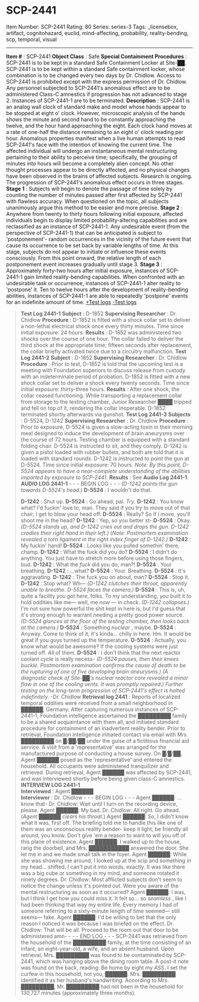# SCP-2441
Item Number: SCP-2441
Rating: 80
Series: series-3
Tags: _licensebox, artifact, cognitohazard, euclid, mind-affecting, probability, reality-bending, scp, temporal, visual

---

**Item #** : SCP-2441
**Object Class** : Safe
**Special Containment Procedures** : SCP-2441 is to be kept in a standard Safe Containment Locker at Site-██.
SCP-2441 is to be kept within a standard Safe containment locker, whose combination is to be changed every two days by Dr. Chidlow. Access to SCP-2441 is prohibited except with the express permission of Dr. Chidlow. Any personnel subjected to SCP-2441's anomalous effect are to be administered Class-C amnestics if progression has not advanced to stage 2. Instances of SCP-2441-1 are to be terminated.
**Description** : SCP-2441 is an analog wall clock of standard make and model whose hands appear to be stopped at eight o' clock. However, microscopic analysis of the hands shows the minute and second hand to be constantly approaching the twelve, and the hour hand approaching the eight. Each clock hand moves at a rate of one-half the distance remaining to an eight o' clock reading per hour.
Anomalous properties manifest when a live human attempts to read SCP-2441's face with the intention of knowing the current time. The affected individual will undergo an instantaneous mental restructuring pertaining to their ability to perceive time; specifically, the grouping of minutes into hours will become a completely alien concept. No other thought processes appear to be directly affected, and no physical changes have been observed in the brains of affected subjects. Research is ongoing.
The progression of SCP-2441's anomalous effect occurs in three stages.
**Stage 1** : Subjects will begin to denote the passage of time solely by counting the number of minutes passed after first affected by SCP-2441 with flawless accuracy. When questioned on the topic, all subjects unanimously argue this method to be easier and more precise.
**Stage 2** : Anywhere from twenty to thirty hours following initial exposure, affected individuals begin to display limited probability-altering capabilities and are reclassified as an instance of SCP-2441-1. Any undesirable event (from the perspective of SCP-2441-1) that can be anticipated is subject to 'postponement'- random occurrences in the vicinity of the future event that cause its occurrence to be set back by variable lengths of time. At this stage, subjects do not appear to initiate or influence these events consciously. From this point onward, the relative length of each postponement event increases gradually until stage 3.
**Stage 3** : Approximately forty-two hours after initial exposure, instances of SCP-2441-1 gain limited reality-bending capabilities. When confronted with an undesirable task or occurrence, instances of SCP-2441-1 alter reality to 'postpone' it. Ten to twelve hours after the development of reality-bending abilities, instances of SCP-2441-1 are able to repeatedly 'postpone' events for an indefinite amount of time.
[+Test logs](javascript:;)
[-Test logs](javascript:;)
> **Test Log 2441-1**
> **Subject** : D-1852
> **Supervising Researcher** : Dr. Chidlow
> **Procedure** : D-1852 is fitted with a shock collar set to deliver a non-lethal electrical shock once every thirty minutes. Time since initial exposure: 24 hours.
> **Results** : D-1852 was administered two shocks over the course of one hour. The collar failed to deliver the third shock at the appropriate time; fifteen seconds after replacement, the collar briefly activated twice due to a circuitry malfunction.
> **Test Log 2441-2**
> **Subject** : D-1852
> **Supervising Researcher** : Dr. Chidlow
> **Procedure** : Prior to test, D-1852 is told that the upcoming test is a meeting with Foundation superiors to discuss release from custody with an indeterminate period of probation. D-1852 is fitted with a new shock collar set to deliver a shock every twenty seconds. Time since initial exposure: thirty-three hours.
> **Results** : After one shock, the collar ceased functioning. While transporting a replacement collar from storage to the testing chamber, Junior Researcher ████ tripped and fell on top of it, rendering the collar inoperable. D-1852 terminated shortly afterwards via gunshot.
> **Test Log 2441-3**
> **Subjects** : D-5524, D-1242
> **Supervising Researcher** : Dr. Chidlow
> **Procedure** : Prior to exposure, D-5524 is given a slow-acting toxin in their morning meal designed to induce the development of brain aneurysms over the course of 72 hours.
> Testing chamber is equipped with a standard folding chair. D-5524 is instructed to sit, and they comply. D-1242 is given a pistol loaded with rubber bullets, and both are told that it is loaded with standard rounds. D-1242 is instructed to point the gun at D-5524. Time since initial exposure: 70 hours. _Note: By this point, D-5524 appears to have a near-complete understanding of the abilities imparted by exposure to SCP-2441._
> **Results** : See **Audio Log 2441-1**.
> **AUDIO LOG 2441-1**
> \- - - BEGIN LOG - - -
> _(D-1242 points the gun towards D-5524's head.)_
> **D-5524** : I wouldn't do that.  
>    
>  **D-1242** : Shut up.
> **D-5524** : Go ahead, pal. _Try_.
> **D-1242** : You know what? I'd fuckin' love to, man. They said if you try to move out of that chair, I get to blow your head off.
> **D-5524** : Really? So if I move, you'll shoot me in the head?
> **D-1242** : Yep, so you better st-
> **D-5524** : Okay.
> _(D-5524 stands up, and D-1242 cries out and drops the gun. D-1242 cradles their right hand in their left.)_
> (_Note: Postmortem examination revealed a torn ligament in the right index finger of D-1242.)_
> **D-1242** : My fuckin' hand!
> **D-5524** : Looks like you pulled somethin' there, champ.
> **D-1242** : What the fuck did you do?
> **D-5524** : I didn't do anything. You just have to stretch more before using those fingers, bud.
> **D-1242** : What the _fuck_ did you do, man?!
> **D-5524** : Your breathing.
> **D-1242** : …what?
> **D-5524** : Your. Breathing.
> **D-5524** : It's aggravating.
> **D-1242** : The fuck you on about, man?
> **D-5524** : Stop it.
> **D-1242** : Stop what? Wh—
> _(D-1242 clutches their throat, apparently unable to breathe. D-5524 faces the camera.)_
> **D-5524** : This is, uh, quite a facility you got here, folks. To my understanding, you built it to hold oddities like me— well, me _now_ — in check.
> _(D-1242 collapses.)_
> I'm not sure how powerful the shit kept in here is, but I'd guess that it's strong enough to warrant needing a pretty good power source.
> _(D-5524 glances at the floor of the testing chamber, then looks back at the camera.)_
> **D-5524** : Something _nuclear_ , maybe.
> **D-5524** : Anyway. Come to think of it, it's kinda… chilly in here. Hm. It would be great if you guys turned up the temperature.
> **D-5524** : Actually, you know what would be awesome? If the cooling systems were just turned off. _All_ of them.
> **D-5524** : I don't think that the next reactor coolant cycle is really necess-
> _(D-5524 pauses, then their knees buckle. Postmortem examination confirms the cause of death to be the rupturing of one of five developing brain aneurysms.)_
> _(A diagnostic check of Site-██'s nuclear reactor core revealed a minor flaw in one of the cooling vents. It was promptly repaired.)_
_Further testing on the long-term progression of SCP-2441's effect is halted indefinitely._ -Dr. Chidlow
**Retrieval log 2441** : Reports of localized temporal oddities were received from a small neighborhood in ██████, Germany. After capturing numerous instances of SCP-2441-1, Foundation intelligence ascertained the █████████ family to be a shared acquaintance with them all, and initiated standard procedure for containment of an inadvertent reality bender.
Prior to retrieval, Foundation intelligence initiated contact via email with Mrs. █████████ on █/██/██ under the guise of a fictitious financial aid service. A visit from a 'representative' was arranged for the manufactured purpose of conducting a house survey.
On █/█/██, Agent ██████ posed as the 'representative' and entered the household. All occupants were administered tranquilizer and retrieved. During retrieval, Agent ██████ was affected by SCP-2441, and was interviewed shortly before being given class-C amnestics.
> **INTERVIEW LOG 2441-1**  
>  **Interviewed** : Agent ██████  
>  **Interviewer** : Dr. Chidlow
> \- - - BEGIN LOG - - -
> Agent ██████: …know that-
> Dr. Chidlow: Wait until I turn on the recording device, please.
> Agent ██████: My bad.
> Dr. Chidlow: All right. Go ahead.
> (_Agent ██████ clears his throat._)
> Agent ██████: So, I didn't know what it was, first off. The briefing told me to handle this like one of them was an unconscious reality bender- keep it light, be friendly all around, you know. Don't give 'em a reason to want to will you off of this plane of existence.
> Agent ██████: I walked up to the house, rang the doorbell, and Mrs. ███████████ answered the door. She let me in and we made small talk in the foyer.
> Agent ██████: While she was showing me around, I looked up at the scip and something in my head… shifted. I can't put it into words, exactly. It was like there was a big cube or something in my mind, and someone rotated it ninety degrees.
> Dr. Chidlow: Most afflicted subjects don't seem to notice the change unless it's pointed out. Were you aware of the mental restructuring as soon as it occurred?
> Agent ██████: I was, but I think I get how you could miss it. It felt so… so _seamless_ , like I had been thinking that way my entire life. Every memory I had of someone referring to a sixty-minute length of time seemed— still seems— fake.
> Agent ██████: I'd be willing to bet that the only reason I noticed it was because I was briefed on the effect.
> Dr. Chidlow: That will be all. Proceed to the room out that door to be administered amn-
> \- - - END LOG - - -
SCP-2441 was retrieved from the household of the █████████ family, at the time consisting of an infant, an eight-year-old, a wife, and an absent husband. Upon retrieval, Mrs. █████████ was found to be contaminated by SCP-2441, which was hanging above the dining room table. A post-it note was found on the back, reading:
> Be home by eight my ASS. I set the curfew in this household, not you, ██████.
Mrs. █████████ identified it as her husband's handwriting. According to Mrs. █████████, Mr. █████████ had not been in the household for 130,727 minutes (approximately three months).
